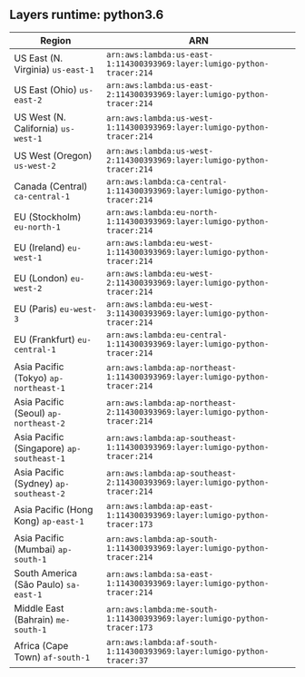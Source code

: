 Layers runtime: python3.6
----
| Region | ARN |
| --- | --- |
|US East (N. Virginia)  `us-east-1`|`arn:aws:lambda:us-east-1:114300393969:layer:lumigo-python-tracer:214`|
|US East (Ohio)  `us-east-2`|`arn:aws:lambda:us-east-2:114300393969:layer:lumigo-python-tracer:214`|
|US West (N. California)  `us-west-1`|`arn:aws:lambda:us-west-1:114300393969:layer:lumigo-python-tracer:214`|
|US West (Oregon)  `us-west-2`|`arn:aws:lambda:us-west-2:114300393969:layer:lumigo-python-tracer:214`|
|Canada (Central)  `ca-central-1`|`arn:aws:lambda:ca-central-1:114300393969:layer:lumigo-python-tracer:214`|
|EU (Stockholm)  `eu-north-1`|`arn:aws:lambda:eu-north-1:114300393969:layer:lumigo-python-tracer:214`|
|EU (Ireland)  `eu-west-1`|`arn:aws:lambda:eu-west-1:114300393969:layer:lumigo-python-tracer:214`|
|EU (London)  `eu-west-2`|`arn:aws:lambda:eu-west-2:114300393969:layer:lumigo-python-tracer:214`|
|EU (Paris)  `eu-west-3`|`arn:aws:lambda:eu-west-3:114300393969:layer:lumigo-python-tracer:214`|
|EU (Frankfurt)  `eu-central-1`|`arn:aws:lambda:eu-central-1:114300393969:layer:lumigo-python-tracer:214`|
|Asia Pacific (Tokyo)  `ap-northeast-1`|`arn:aws:lambda:ap-northeast-1:114300393969:layer:lumigo-python-tracer:214`|
|Asia Pacific (Seoul)  `ap-northeast-2`|`arn:aws:lambda:ap-northeast-2:114300393969:layer:lumigo-python-tracer:214`|
|Asia Pacific (Singapore)  `ap-southeast-1`|`arn:aws:lambda:ap-southeast-1:114300393969:layer:lumigo-python-tracer:214`|
|Asia Pacific (Sydney)  `ap-southeast-2`|`arn:aws:lambda:ap-southeast-2:114300393969:layer:lumigo-python-tracer:214`|
|Asia Pacific (Hong Kong)  `ap-east-1`|`arn:aws:lambda:ap-east-1:114300393969:layer:lumigo-python-tracer:173`|
|Asia Pacific (Mumbai)  `ap-south-1`|`arn:aws:lambda:ap-south-1:114300393969:layer:lumigo-python-tracer:214`|
|South America (São Paulo)  `sa-east-1`|`arn:aws:lambda:sa-east-1:114300393969:layer:lumigo-python-tracer:214`|
|Middle East (Bahrain)  `me-south-1`|`arn:aws:lambda:me-south-1:114300393969:layer:lumigo-python-tracer:173`|
|Africa (Cape Town)  `af-south-1`|`arn:aws:lambda:af-south-1:114300393969:layer:lumigo-python-tracer:37`|
